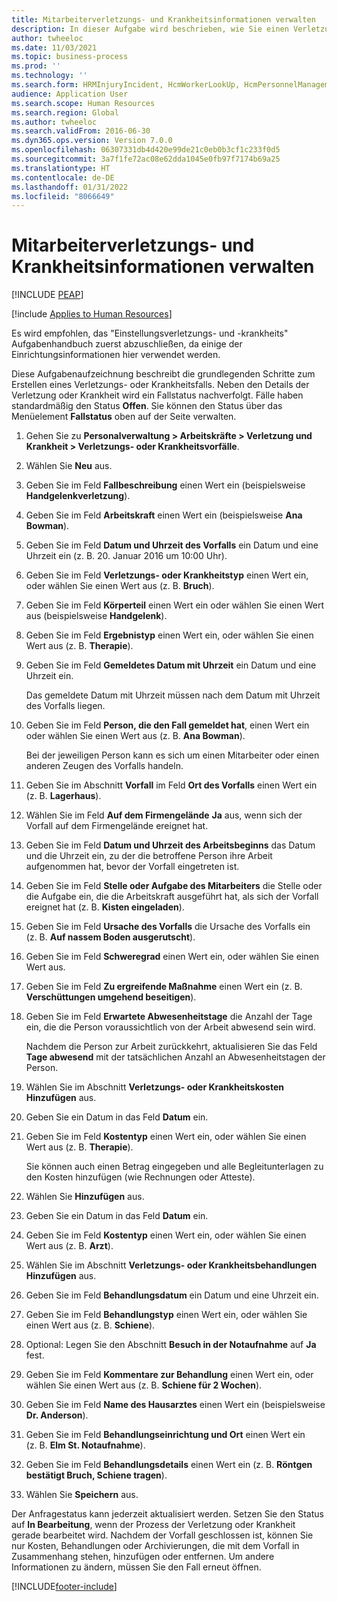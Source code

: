 ```yaml
---
title: Mitarbeiterverletzungs- und Krankheitsinformationen verwalten
description: In dieser Aufgabe wird beschrieben, wie Sie einen Verletzungs- oder Krankheitsfall erstellen.
author: twheeloc
ms.date: 11/03/2021
ms.topic: business-process
ms.prod: ''
ms.technology: ''
ms.search.form: HRMInjuryIncident, HcmWorkerLookUp, HcmPersonnelManagementWorkspace
audience: Application User
ms.search.scope: Human Resources
ms.search.region: Global
ms.author: twheeloc
ms.search.validFrom: 2016-06-30
ms.dyn365.ops.version: Version 7.0.0
ms.openlocfilehash: 06307331db4d420e99de21c0eb0b3cf1c233f0d5
ms.sourcegitcommit: 3a7f1fe72ac08e62dda1045e0fb97f7174b69a25
ms.translationtype: HT
ms.contentlocale: de-DE
ms.lasthandoff: 01/31/2022
ms.locfileid: "8066649"
---
```

# <a name="maintain-employee-injury-and-illness-information"></a>Mitarbeiterverletzungs- und Krankheitsinformationen verwalten


[!INCLUDE [PEAP](../includes/peap-1.md)]

[!include [Applies to Human Resources](../includes/applies-to-hr.md)]



Es wird empfohlen, das "Einstellungsverletzungs- und -krankheits" Aufgabenhandbuch zuerst abzuschließen, da einige der Einrichtungsinformationen hier verwendet werden. 



Diese Aufgabenaufzeichnung beschreibt die grundlegenden Schritte zum Erstellen eines Verletzungs- oder Krankheitsfalls. Neben den Details der Verletzung oder Krankheit wird ein Fallstatus nachverfolgt. Fälle haben standardmäßig den Status **Offen**. Sie können den Status über das Menüelement **Fallstatus** oben auf der Seite verwalten.

1. Gehen Sie zu **Personalverwaltung \> Arbeitskräfte \> Verletzung und Krankheit \> Verletzungs- oder Krankheitsvorfälle**.
2. Wählen Sie **Neu** aus.
3. Geben Sie im Feld **Fallbeschreibung** einen Wert ein (beispielsweise **Handgelenkverletzung**).
4. Geben Sie im Feld **Arbeitskraft** einen Wert ein (beispielsweise **Ana Bowman**).
5. Geben Sie im Feld **Datum und Uhrzeit des Vorfalls** ein Datum und eine Uhrzeit ein (z. B. 20. Januar 2016 um 10:00 Uhr).
6. Geben Sie im Feld **Verletzungs- oder Krankheitstyp** einen Wert ein, oder wählen Sie einen Wert aus (z. B. **Bruch**).
7. Geben Sie im Feld **Körperteil** einen Wert ein oder wählen Sie einen Wert aus (beispielsweise **Handgelenk**).
8. Geben Sie im Feld **Ergebnistyp** einen Wert ein, oder wählen Sie einen Wert aus (z. B. **Therapie**).
9. Geben Sie im Feld **Gemeldetes Datum mit Uhrzeit** ein Datum und eine Uhrzeit ein.

    Das gemeldete Datum mit Uhrzeit müssen nach dem Datum mit Uhrzeit des Vorfalls liegen.

10. Geben Sie im Feld **Person, die den Fall gemeldet hat**, einen Wert ein oder wählen Sie einen Wert aus (z. B. **Ana Bowman**).

    Bei der jeweiligen Person kann es sich um einen Mitarbeiter oder einen anderen Zeugen des Vorfalls handeln.

11. Geben Sie im Abschnitt **Vorfall** im Feld **Ort des Vorfalls** einen Wert ein (z. B. **Lagerhaus**).
12. Wählen Sie im Feld **Auf dem Firmengelände** **Ja** aus, wenn sich der Vorfall auf dem Firmengelände ereignet hat.
13. Geben Sie im Feld **Datum und Uhrzeit des Arbeitsbeginns** das Datum und die Uhrzeit ein, zu der die betroffene Person ihre Arbeit aufgenommen hat, bevor der Vorfall eingetreten ist.
14. Geben Sie im Feld **Stelle oder Aufgabe des Mitarbeiters** die Stelle oder die Aufgabe ein, die die Arbeitskraft ausgeführt hat, als sich der Vorfall ereignet hat (z. B. **Kisten eingeladen**). 
15. Geben Sie im Feld **Ursache des Vorfalls** die Ursache des Vorfalls ein (z. B. **Auf nassem Boden ausgerutscht**).
16. Geben Sie im Feld **Schweregrad** einen Wert ein, oder wählen Sie einen Wert aus.
17. Geben Sie im Feld **Zu ergreifende Maßnahme** einen Wert ein (z. B. **Verschüttungen umgehend beseitigen**).
18. Geben Sie im Feld **Erwartete Abwesenheitstage** die Anzahl der Tage ein, die die Person voraussichtlich von der Arbeit abwesend sein wird.

    Nachdem die Person zur Arbeit zurückkehrt, aktualisieren Sie das Feld **Tage abwesend** mit der tatsächlichen Anzahl an Abwesenheitstagen der Person.

19. Wählen Sie im Abschnitt **Verletzungs- oder Krankheitskosten** **Hinzufügen** aus.
20. Geben Sie ein Datum in das Feld **Datum** ein.
21. Geben Sie im Feld **Kostentyp** einen Wert ein, oder wählen Sie einen Wert aus (z. B. **Therapie**).

    Sie können auch einen Betrag eingegeben und alle Begleitunterlagen zu den Kosten hinzufügen (wie Rechnungen oder Atteste).

22. Wählen Sie **Hinzufügen** aus.
23. Geben Sie ein Datum in das Feld **Datum** ein.
24. Geben Sie im Feld **Kostentyp** einen Wert ein, oder wählen Sie einen Wert aus (z. B. **Arzt**).
25. Wählen Sie im Abschnitt **Verletzungs- oder Krankheitsbehandlungen** **Hinzufügen** aus.
26. Geben Sie im Feld **Behandlungsdatum** ein Datum und eine Uhrzeit ein.
27. Geben Sie im Feld **Behandlungstyp** einen Wert ein, oder wählen Sie einen Wert aus (z. B. **Schiene**).
28. Optional: Legen Sie den Abschnitt **Besuch in der Notaufnahme** auf **Ja** fest.
29. Geben Sie im Feld **Kommentare zur Behandlung** einen Wert ein, oder wählen Sie einen Wert aus (z. B. **Schiene für 2 Wochen**).
30. Geben Sie im Feld **Name des Hausarztes** einen Wert ein (beispielsweise **Dr. Anderson**).
31. Geben Sie im Feld **Behandlungseinrichtung und Ort** einen Wert ein (z. B. **Elm St. Notaufnahme**).
32. Geben Sie im Feld **Behandlungsdetails** einen Wert ein (z. B. **Röntgen bestätigt Bruch, Schiene tragen**).
33. Wählen Sie **Speichern** aus.

Der Anfragestatus kann jederzeit aktualisiert werden. Setzen Sie den Status auf **In Bearbeitung**, wenn der Prozess der Verletzung oder Krankheit gerade bearbeitet wird. Nachdem der Vorfall geschlossen ist, können Sie nur Kosten, Behandlungen oder Archivierungen, die mit dem Vorfall in Zusammenhang stehen, hinzufügen oder entfernen. Um andere Informationen zu ändern, müssen Sie den Fall erneut öffnen.

[!INCLUDE[footer-include](../includes/footer-banner.md)]
